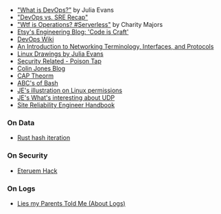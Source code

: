 * ["What is DevOps?"](http://jvns.ca/blog/2016/10/16/whats-devops/) by Julia Evans  
* ["DevOps vs. SRE Recap"](http://blog.catchpoint.com/2016/09/01/oreilly-media-devops-vs-sre/)  
* ["Wtf is Operations? #Serverless"](https://charity.wtf/2016/05/31/wtf-is-operations-serverless/) by Charity Majors
* [Etsy's Engineering Blog: 'Code is Craft'](https://codeascraft.com/)
* [DevOps Wiki](https://en.wikipedia.org/wiki/DevOp)
* [An Introduction to Networking Terminology, Interfaces, and Protocols](https://www.digitalocean.com/community/tutorials/an-introduction-to-networking-terminology-interfaces-and-protocols)
* [Linux Drawings by Julia Evans](http://jvns.ca/blog/2016/11/10/a-few-drawings-about-linux/)
* [Security Related - Poison Tap](http://arstechnica.com/security/2016/11/meet-poisontap-the-5-tool-that-ransacks-password-protected-computers/)
* [Colin Jones Blog](https://8thlight.com/blog/colin-jones/archive.html)
* [CAP Theorm](http://mwhittaker.github.io/2014/08/16/illustrated-proof-cap-theorem/)
* [ABC's of Bash](http://ss64.com/bash/)
* [JE's illustration on Linux permissions](https://twitter.com/b0rk/status/801233053699940352)
* [JE's What's interesting about UDP](https://jvns.ca/blog/2016/12/21/what-s-interesting-about-udp/)
* [Site Reliability Engineer Handbook](https://s905060.gitbooks.io/site-reliability-engineer-handbook/content/)

### On Data
* [Rust hash iteration](http://accidentallyquadratic.tumblr.com/post/153545455987/rust-hash-iteration-reinsertion)

### On Security
* [Eteruem Hack](https://www.troyhunt.com/the-ethereum-forum-was-hacked-and-theyve-voluntarily-submitted-the-data-to-have-i-been-pwned/)

### On Logs
* [Lies my Parents Told Me (About Logs)](https://honeycomb.io/blog/2017/04/lies-my-parents-told-me-about-logs/)
